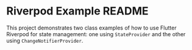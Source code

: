 
# Riverpod Example README

This project demonstrates two class examples of how to use Flutter Riverpod for state management: one using `StateProvider` and the other using `ChangeNotifierProvider`.
